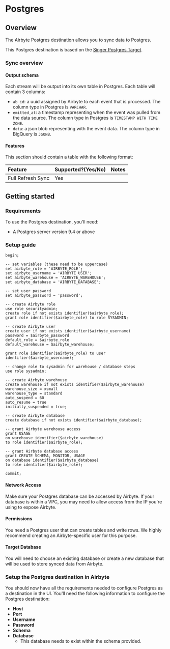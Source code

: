 # Postgres

## Overview

The Airbyte Postgres destination allows you to sync data to Postgres.

This Postgres destination is based on the [Singer Postgres Target](https://github.com/datamill-co/target-postgres).

### Sync overview

#### Output schema

Each stream will be output into its own table in Postgres. Each table will contain 3 columns:

* `ab_id`: a uuid assigned by Airbyte to each event that is processed. The column type in Postgres is `VARCHAR`.
* `emitted_at`: a timestamp representing when the event was pulled from the data source. The column type in Postgres is `TIMESTAMP WITH TIME ZONE`.
* `data`: a json blob representing with the event data. The column type in BigQuery is `JSONB`.

#### Features

This section should contain a table with the following format:

| Feature | Supported?\(Yes/No\) | Notes |
| :--- | :--- | :--- |
| Full Refresh Sync | Yes |  |

## Getting started

### Requirements

To use the Postgres destination, you'll need:

* A Postgres server version 9.4 or above

### Setup guide

```
begin;

-- set variables (these need to be uppercase)
set airbyte_role = 'AIRBYTE_ROLE';
set airbyte_username = 'AIRBYTE_USER';
set airbyte_warehouse = 'AIRBYTE_WAREHOUSE';
set airbyte_database = 'AIRBYTE_DATABASE';

-- set user password
set airbyte_password = 'password';

-- create Airbyte role
use role securityadmin;
create role if not exists identifier($airbyte_role);
grant role identifier($airbyte_role) to role SYSADMIN;

-- create Airbyte user
create user if not exists identifier($airbyte_username)
password = $airbyte_password
default_role = $airbyte_role
default_warehouse = $airbyte_warehouse;

grant role identifier($airbyte_role) to user identifier($airbyte_username);

-- change role to sysadmin for warehouse / database steps
use role sysadmin;

-- create Airbyte warehouse
create warehouse if not exists identifier($airbyte_warehouse)
warehouse_size = xsmall
warehouse_type = standard
auto_suspend = 60
auto_resume = true
initially_suspended = true;

-- create Airbyte database
create database if not exists identifier($airbyte_database);

-- grant Airbyte warehouse access
grant USAGE
on warehouse identifier($airbyte_warehouse)
to role identifier($airbyte_role);

-- grant Airbyte database access
grant CREATE SCHEMA, MONITOR, USAGE
on database identifier($airbyte_database)
to role identifier($airbyte_role);

commit;
```

#### Network Access

Make sure your Postgres database can be accessed by Airbyte. If your database is within a VPC, you may need to allow access from the IP you're using to expose Airbyte.

#### **Permissions**

You need a Postgres user that can create tables and write rows. We highly recommend creating an Airbyte-specific user for this purpose.

#### Target Database

You will need to choose an existing database or create a new database that will be used to store synced data from Airbyte.

### Setup the Postgres destination in Airbyte

You should now have all the requirements needed to configure Postgres as a destination in the UI. You'll need the following information to configure the Postgres destination:

* **Host**
* **Port**
* **Username**
* **Password**
* **Schema**
* **Database**
  * This database needs to exist within the schema provided.

